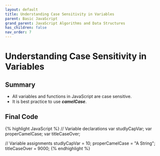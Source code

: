 ```yaml
---
layout: default
title: Understanding Case Sensitivity in Variables
parent: Basic JavaScript
grand_parent: JavaScript Algorithms and Data Structures
has_children: false
nav_order: 7
---
```

# Understanding Case Sensitivity in Variables
## Summary
- All variables and functions in JavaScript are case sensitive.
- It is best practice to use ___camelCase___.

## Final Code

{% highlight JavaScript %}
// Variable declarations
var studlyCapVar;
var properCamelCase;
var titleCaseOver;

// Variable assignments
studlyCapVar = 10;
properCamelCase = "A String";
titleCaseOver = 9000;
{% endhighlight %}